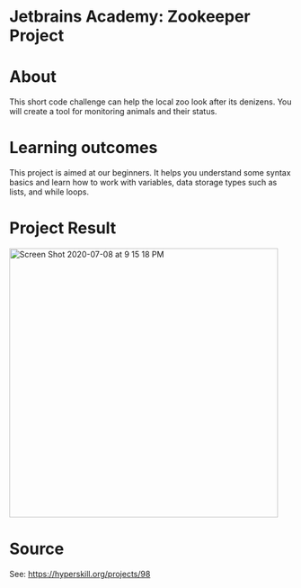 # Jetbrains Academy: Zookeeper Project

# About
This short code challenge can help the local zoo look after its denizens. You will create a tool for monitoring animals and their status.

# Learning outcomes
This project is aimed at our beginners. It helps you understand some syntax basics and learn how to work with variables, data storage types such as lists, and while loops.

# Project Result

<img width="478" alt="Screen Shot 2020-07-08 at 9 15 18 PM" src="https://user-images.githubusercontent.com/43900263/86985881-495bde00-c160-11ea-9af2-5534fe425891.png">



# Source
See: https://hyperskill.org/projects/98
